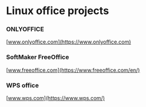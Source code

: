 # Linux office projects

### ONLYOFFICE

[www.onlyoffice.com](https://www.onlyoffice.com)

### SoftMaker FreeOffice

[www.freeoffice.com](https://www.freeoffice.com/en/)  

### WPS office

[www.wps.com](https://www.wps.com/)
